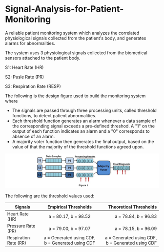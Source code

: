 # Signal-Analysis-for-Patient-Monitoring
<p>A reliable patient monitoring system which analyzes the correlated physiological signals collected from the patient's body, and generates alarms for abnormalities.</p>
<p>The system uses 3 physiological signals collected from the biomedical sensors attached to the patient body.</p>
<p>S1: Heart Rate (HR)</p>
<p>S2: Pusle Rate (PR)</p>
<p>S3: Respiration Rate (RESP)</p>

<p>The following is the design figure used to build the monitoring system where </p>
<ul>
<li>The signals are passed through three processing units, called threshold functions, to detect patient abnormalities. </li>
<li>Each threshold function generates an alarm whenever a data sample of the corresponding signal exceeds a pre-defined threshod. A "1" on the output of each function indicates an alarm and a "0" corresponds to absence of an alarm. </li>
<li>A majority voter function then generates the final output, based on the value of that the majority of the threshold functions agreed upon.
</li>
</ul>

![System Design](https://github.com/shashankbansal6/Signal-Analysis-for-Patient-Monitoring/blob/master/System_Figure.JPG)

<p>The following are the threshold values used: </p>

<table>
<thead>
<tr>
<th>Signals</th>
<th align = "center">Empirical Thresholds</th>
<th align = "right">Theoretical Thresholds</th>
</tr>
</thead>
<tbody>
<tr>
<td>Heart Rate (HR) </td>
<td align = "center"> a = 80.17, b = 98.52</td>
<td align = "right"> a = 78.84, b = 96.83</td>
</tr>

<tr>
<td>Pressure Rate (PR) </td>
<td align = "center"> a = 79.00, b = 97.07</td>
<td align = "right"> a = 78.15, b = 96.09</td>
</tr>

<tr>
<td>Respiration Rate (RR) </td>
<td align = "center"> a = Generated using CDF, b = Generated using CDF</td>
<td align = "right"> a = Generated using CDF, b = Generated using CDF</td>
</tr>
</tbody>
</table>

